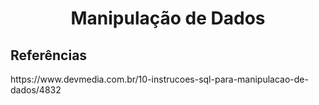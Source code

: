 <h1 align="center">Manipulação de Dados</h1>
<h2>Referências</h2>
<p>https://www.devmedia.com.br/10-instrucoes-sql-para-manipulacao-de-dados/4832</p>
